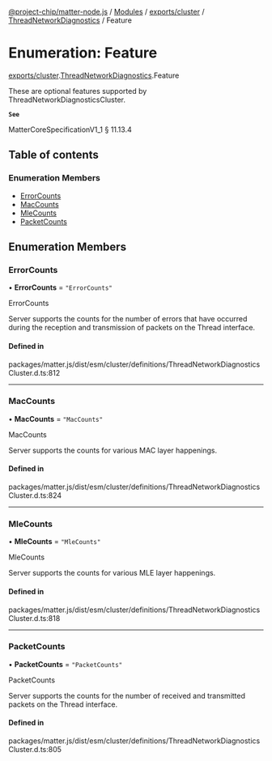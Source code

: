 [@project-chip/matter-node.js](../README.md) / [Modules](../modules.md) / [exports/cluster](../modules/exports_cluster.md) / [ThreadNetworkDiagnostics](../modules/exports_cluster.ThreadNetworkDiagnostics.md) / Feature

# Enumeration: Feature

[exports/cluster](../modules/exports_cluster.md).[ThreadNetworkDiagnostics](../modules/exports_cluster.ThreadNetworkDiagnostics.md).Feature

These are optional features supported by ThreadNetworkDiagnosticsCluster.

**`See`**

MatterCoreSpecificationV1_1 § 11.13.4

## Table of contents

### Enumeration Members

- [ErrorCounts](exports_cluster.ThreadNetworkDiagnostics.Feature.md#errorcounts)
- [MacCounts](exports_cluster.ThreadNetworkDiagnostics.Feature.md#maccounts)
- [MleCounts](exports_cluster.ThreadNetworkDiagnostics.Feature.md#mlecounts)
- [PacketCounts](exports_cluster.ThreadNetworkDiagnostics.Feature.md#packetcounts)

## Enumeration Members

### ErrorCounts

• **ErrorCounts** = ``"ErrorCounts"``

ErrorCounts

Server supports the counts for the number of errors that have occurred during the reception and transmission
of packets on the Thread interface.

#### Defined in

packages/matter.js/dist/esm/cluster/definitions/ThreadNetworkDiagnosticsCluster.d.ts:812

___

### MacCounts

• **MacCounts** = ``"MacCounts"``

MacCounts

Server supports the counts for various MAC layer happenings.

#### Defined in

packages/matter.js/dist/esm/cluster/definitions/ThreadNetworkDiagnosticsCluster.d.ts:824

___

### MleCounts

• **MleCounts** = ``"MleCounts"``

MleCounts

Server supports the counts for various MLE layer happenings.

#### Defined in

packages/matter.js/dist/esm/cluster/definitions/ThreadNetworkDiagnosticsCluster.d.ts:818

___

### PacketCounts

• **PacketCounts** = ``"PacketCounts"``

PacketCounts

Server supports the counts for the number of received and transmitted packets on the Thread interface.

#### Defined in

packages/matter.js/dist/esm/cluster/definitions/ThreadNetworkDiagnosticsCluster.d.ts:805
